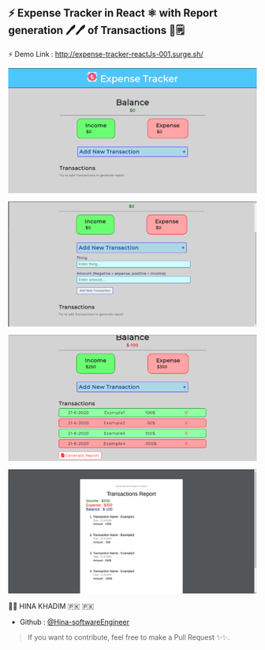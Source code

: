 
## ⚡️ Expense Tracker in React ⚛️ with Report generation 🖊🖊 of Transactions  📑🗒


⚡️ Demo Link : http://expense-tracker-reactJs-001.surge.sh/
 
![Image1](./images/expense1.png)

![Image2](./images/expense2.png)

![Image3](./images/expense3.png)


![Image4](./images/exp4.png)


👩‍💻 HINA KHADIM 🇵🇰 🇵🇰 

- Github : [@Hina-softwareEngineer](https://github.com/Hina-softwareEngineer)


> If you want to contribute, feel free to make a Pull Request ✨✨.